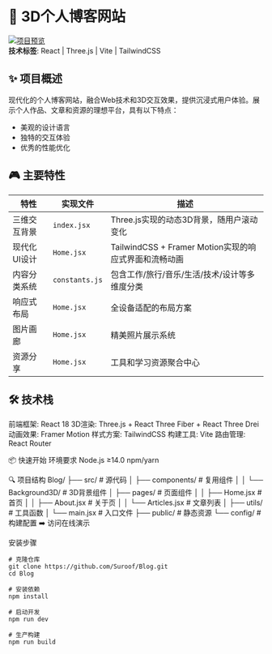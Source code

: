 # 🚀 3D个人博客网站

[![项目预览](https://github.com/user-attachments/assets/93dafe6f-cb7d-43ec-bb97-e2358e648c92)](https://sroof.netlify.app/)  
**技术标签**: React | Three.js | Vite | TailwindCSS  

## ✨ 项目概述
现代化的个人博客网站，融合Web技术和3D交互效果，提供沉浸式用户体验。展示个人作品、文章和资源的理想平台，具有以下特点：
- 美观的设计语言
- 独特的交互体验
- 优秀的性能优化

## 🎮 主要特性
| 特性                | 实现文件       | 描述                                                                 |
|---------------------|----------------|----------------------------------------------------------------------|
| 三维交互背景        | `index.jsx`    | Three.js实现的动态3D背景，随用户滚动变化                            |
| 现代化UI设计        | `Home.jsx`     | TailwindCSS + Framer Motion实现的响应式界面和流畅动画                |
| 内容分类系统        | `constants.js` | 包含工作/旅行/音乐/生活/技术/设计等多维度分类                        |
| 响应式布局          | `Home.jsx`     | 全设备适配的布局方案                                                 |
| 图片画廊            | `Home.jsx`     | 精美照片展示系统                                                     |
| 资源分享            | `Home.jsx`     | 工具和学习资源聚合中心                                               |

## 🛠️ 技术栈

前端框架: React 18
3D渲染: Three.js + React Three Fiber + React Three Drei
动画效果: Framer Motion 
样式方案: TailwindCSS
构建工具: Vite
路由管理: React Router

📦 快速开始
环境要求
Node.js ≥14.0
npm/yarn

🔍 项目结构
Blog/
├── src/                  # 源代码
│   ├── components/       # 复用组件
│   │   └── Background3D/ # 3D背景组件
│   ├── pages/            # 页面组件
│   │   ├── Home.jsx      # 首页
│   │   ├── About.jsx     # 关于页
│   │   └── Articles.jsx  # 文章列表
│   ├── utils/            # 工具函数
│   └── main.jsx          # 入口文件
├── public/               # 静态资源
└── config/               # 构建配置
➡️ 访问在线演示

安装步骤
```plaintext
# 克隆仓库
git clone https://github.com/Suroof/Blog.git
cd Blog

# 安装依赖
npm install

# 启动开发
npm run dev

# 生产构建
npm run build
